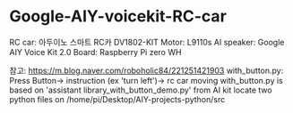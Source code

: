 # Google-AIY-voicekit-RC-car

RC car: 아두이노 스마트 RC카 DV1802-KIT
Motor: L9110s
AI speaker: Google AIY Voice Kit 2.0
Board: Raspberry Pi zero WH

참고: https://m.blog.naver.com/roboholic84/221251421903
with_button.py: Press Button-> instruction (ex 'turn left')-> rc car moving
with_button.py is based on 'assistant library_with_button_demo.py' from AI kit
locate two python files on /home/pi/Desktop/AIY-projects-python/src
